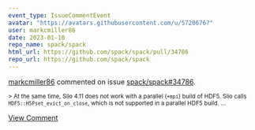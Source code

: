 ```yaml
---
event_type: IssueCommentEvent
avatar: "https://avatars.githubusercontent.com/u/5720676?"
user: markcmiller86
date: 2023-01-10
repo_name: spack/spack
html_url: https://github.com/spack/spack/pull/34786
repo_url: https://github.com/spack/spack
---
```


<a href='https://github.com/markcmiller86' target='_blank'>markcmiller86</a> commented on issue <a href='https://github.com/spack/spack/pull/34786' target='_blank'>spack/spack#34786</a>.

<small>> At the same time, Silo 4.11 does not work with a parallel (`+mpi`) build of HDF5. Silo calls `HDF5::H5Pset_evict_on_close`, which is not supported in a parallel HDF5 build....</small>

<a href='https://github.com/spack/spack/pull/34786' target='_blank'>View Comment</a>